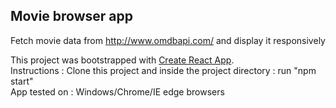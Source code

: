 ## Movie browser app
Fetch movie data from http://www.omdbapi.com/ and display it responsively<br>

This project was bootstrapped with [Create React App](https://github.com/facebook/create-react-app).<br>
Instructions : Clone this project and inside the project directory : run "npm start"<br>
App tested on : Windows/Chrome/IE edge browsers<br>